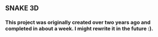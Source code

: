## SNAKE 3D

### This project was originally created over two years ago and completed in about a week. I might rewrite it in the future :).
